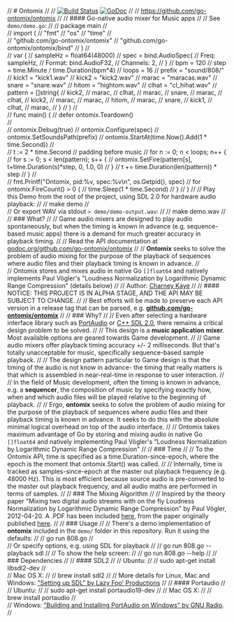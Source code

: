 // # Ontomix 
// 
// [![Build Status](https://travis-ci.org/go-ontomix/ontomix.svg?branch=master)](https://travis-ci.org/go-ontomix/ontomix) [![GoDoc](https://godoc.org/github.com/go-ontomix/ontomix?status.svg)](https://godoc.org/github.com/go-ontomix/ontomix)
// 
// https://github.com/go-ontomix/ontomix
// 
// #### Go-native audio mixer for Music apps
// 
// See `demo/demo.go`:
// 
//     package main
//     
//     import (
//       "fmt"
//       "os"
//       "time"
//       
//       "github.com/go-ontomix/ontomix"
//       "github.com/go-ontomix/ontomix/bind"
//     )
//     
//     var (
//       sampleHz   = float64(48000)
//       spec = bind.AudioSpec{
//         Freq:     sampleHz,
//         Format:   bind.AudioF32,
//         Channels: 2,
//         }
//       bpm        = 120
//       step       = time.Minute / time.Duration(bpm*4)
//       loops      = 16
//       prefix     = "sound/808/"
//       kick1      = "kick1.wav"
//       kick2      = "kick2.wav"
//       marac      = "maracas.wav"
//       snare      = "snare.wav"
//       hitom      = "hightom.wav"
//       clhat      = "cl_hihat.wav"
//       pattern    = []string{
//         kick2,
//         marac,
//         clhat,
//         marac,
//         snare,
//         marac,
//         clhat,
//         kick2,
//         marac,
//         marac,
//         hitom,
//         marac,
//         snare,
//         kick1,
//         clhat,
//         marac,
//       }
//     )
//     
//     func main() {
//       defer ontomix.Teardown()    
//       
//       ontomix.Debug(true)
//       ontomix.Configure(spec)
//       ontomix.SetSoundsPath(prefix)
//       ontomix.StartAt(time.Now().Add(1 * time.Second))
//     
//       t := 2 * time.Second // padding before music
//       for n := 0; n < loops; n++ {
//         for s := 0; s < len(pattern); s++ {
//           ontomix.SetFire(pattern[s], t+time.Duration(s)*step, 0, 1.0, 0)
//         }
//         t += time.Duration(len(pattern)) * step
//       }
//     
//       fmt.Printf("Ontomix, pid:%v, spec:%v\n", os.Getpid(), spec)
//       for ontomix.FireCount() > 0 {
//         time.Sleep(1 * time.Second)
//       }
//     }
// 
// Play this Demo from the root of the project, using SDL 2.0 for hardware audio playback:
// 
//     make demo
//     
// Or export WAV via stdout `> demo/demo-output.wav`:
// 
//     make demo.wav
// 
// ### What?
// 
// Game audio mixers are designed to play audio spontaneously, but when the timing is known in advance (e.g. sequence-based music apps) there is a demand for much greater accuracy in playback timing.
// 
// Read the API documentation at [godoc.org/github.com/go-ontomix/ontomix](https://godoc.org/github.com/go-ontomix/ontomix)
// 
// **Ontomix** seeks to solve the problem of audio mixing for the purpose of the playback of sequences where audio files and their playback timing is known in advance.
//  
// Ontomix stores and mixes audio in native Go `[]float64` and natively implements Paul Vögler's "Loudness Normalization by Logarithmic Dynamic Range Compression" (details below)
// 
// Author: [Charney Kaye](http://w.charney.io)
// 
// #### NOTICE: THIS PROJECT IS IN ALPHA STAGE, AND THE API MAY BE SUBJECT TO CHANGE.
// 
// Best efforts will be made to preserve each API version in a release tag that can be parsed, e.g. **[github.com/go-ontomix/ontomix](http://github.com/go-ontomix/ontomix)** 
// 
// ### Why?
// 
// Even after selecting a hardware interface library such as [PortAudio](http://www.portaudio.com/) or [C++ SDL 2.0](https://www.libsdl.org/), there remains a critical design problem to be solved.
// 
// This design is a **music application mixer**. Most available options are geared towards Game development.
// 
// Game audio mixers offer playback timing accuracy +/- 2 milliseconds. But that's totally unacceptable for music, specifically sequence-based sample playback.
// 
// The design pattern particular to Game design is that the timing of the audio is not know in advance- the timing that really matters is that which is assembled in near-real-time in response to user interaction.
// 
// In the field of Music development, often the timing is known in advance, e.g. a **sequencer**, the composition of music by specifying exactly how, when and which audio files will be played relative to the beginning of playback.
// 
// Ergo, **ontomix** seeks to solve the problem of audio mixing for the purpose of the playback of sequences where audio files and their playback timing is known in advance. It seeks to do this with the absolute minimal logical overhead on top of the audio interface.
// 
// Ontomix takes maximum advantage of Go by storing and mixing audio in native Go `[]float64` and natively implementing Paul Vögler's "Loudness Normalization by Logarithmic Dynamic Range Compression"
// 
// ### Time
// 
// To the Ontomix API, time is specified as a time.Duration-since-epoch, where the epoch is the moment that ontomix.Start() was called.
// 
// Internally, time is tracked as samples-since-epoch at the master out playback frequency (e.g. 48000 Hz). This is most efficient because source audio is pre-converted to the master out playback frequency, and all audio maths are performed in terms of samples.
// 
// ### The Mixing Algorithm
// 
// Inspired by the theory paper "Mixing two digital audio streams with on the fly Loudness Normalization by Logarithmic Dynamic Range Compression" by Paul Vögler, 2012-04-20. A .PDF has been included [here](docs/LogarithmicDynamicRangeCompression-PaulVogler.pdf), from the paper originally published [here](http://www.voegler.eu/pub/audio/digital-audio-mixing-and-normalization.html).
// 
// ### Usage
// 
// There's a demo implementation of **ontomix** included in the `demo/` folder in this repository. Run it using the defaults:
// 
//     go run 808.go
//     
// Or specify options, e.g. using SDL for playback
// 
//     go run 808.go --playback sdl
// 
// To show the help screen:
// 
//     go run 808.go --help
// 
// ### Dependencies
// 
// #### SDL2
// 
// Ubuntu:
// 
//     sudo apt-get install libsdl2-dev
//     
// Mac OS X:
// 
//     brew install sdl2
// 
// More details for Linux, Mac and Windows: ["Setting up SDL" by Lazy Foo' Productions](http://lazyfoo.net/SDL_tutorials/lesson01/index.php) 
// 
// #### Portaudio
// 
// Ubuntu:
// 
//     sudo apt-get install portaudio19-dev
// 
// Mac OS X:
// 
//     brew install portaudio
//     
// Windows: ["Building and Installing PortAudio on Windows" by GNU Radio](https://gnuradio.org/redmine/projects/gnuradio/wiki/PortAudioInstall).
// 
